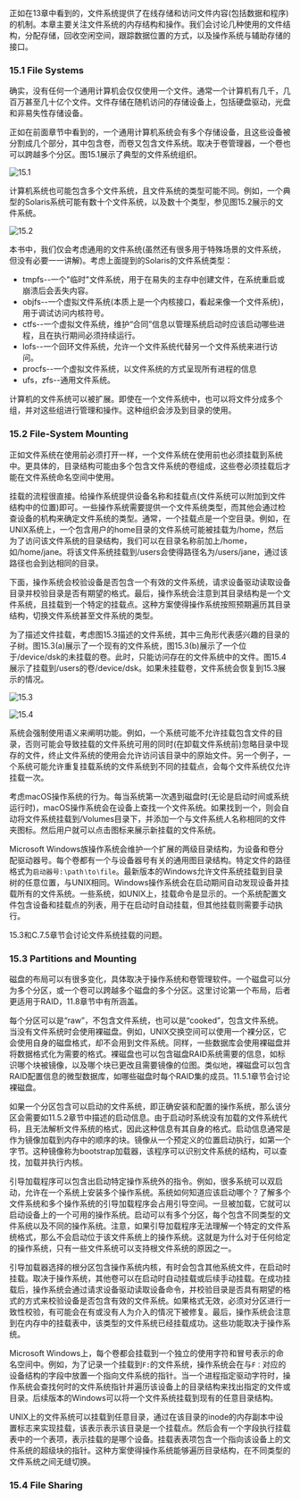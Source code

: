 正如在13章中看到的，文件系统提供了在线存储和访问文件内容(包括数据和程序)的机制。本章主要关注文件系统的内存结构和操作。我们会讨论几种使用的文件结构，分配存储，回收空闲空间，跟踪数据位置的方式，以及操作系统与辅助存储的接口。

### 15.1 File Systems

确实，没有任何一个通用计算机会仅仅使用一个文件。通常一个计算机有几千，几百万甚至几十亿个文件。文件存储在随机访问的存储设备上，包括硬盘驱动，光盘和非易失性存储设备。

正如在前面章节中看到的，一个通用计算机系统会有多个存储设备，且这些设备被分割成几个部分，其中包含卷，而卷又包含文件系统。取决于卷管理器，一个卷也可以跨越多个分区。图15.1展示了典型的文件系统组织。

![15.1](./images/15.1.png)

计算机系统也可能包含多个文件系统，且文件系统的类型可能不同。例如，一个典型的Solaris系统可能有数十个文件系统，以及数十个类型，参见图15.2展示的文件系统。

![15.2](./images/15.2.png)

本书中，我们仅会考虑通用的文件系统(虽然还有很多用于特殊场景的文件系统，但没有必要一一讲解)。考虑上面提到的Solaris的文件系统类型：

- tmpfs--一个"临时"文件系统，用于在易失的主存中创建文件，在系统重启或崩溃后会丢失内容。
- objfs--一个虚拟文件系统(本质上是一个内核接口，看起来像一个文件系统)，用于调试访问内核符号。
- ctfs--一个虚拟文件系统，维护“合同”信息以管理系统启动时应该启动哪些进程，且在执行期间必须持续运行。
- lofs--一个回环文件系统，允许一个文件系统代替另一个文件系统来进行访问。
- procfs--一个虚拟文件系统，以文件系统的方式呈现所有进程的信息
- ufs，zfs--通用文件系统。

计算机的文件系统可以被扩展。即使在一个文件系统中，也可以将文件分成多个组，并对这些组进行管理和操作。这种组织会涉及到目录的使用。

### 15.2 File-System Mounting

正如文件系统在使用前必须打开一样，一个文件系统在使用前也必须挂载到系统中。更具体的，目录结构可能由多个包含文件系统的卷组成，这些卷必须挂载后才能在文件系统命名空间中使用。

挂载的流程很直接。给操作系统提供设备名称和挂载点(文件系统可以附加到文件结构中的位置)即可。一些操作系统需要提供一个文件系统类型，而其他会通过检查设备的机构来确定文件系统的类型。通常，一个挂载点是一个空目录。例如，在UNIX系统上，一个包含用户的home目录的文件系统可能被挂载为/home，然后为了访问该文件系统的目录结构，我们可以在目录名称前加上/home，如/home/jane。将该文件系统挂载到/users会使得路径名为/users/jane，通过该路径也会到达相同的目录。

下面，操作系统会校验设备是否包含一个有效的文件系统，请求设备驱动读取设备目录并校验目录是否有期望的格式。最后，操作系统会注意到其目录结构是一个文件系统，且挂载到一个特定的挂载点。这种方案使得操作系统按照预期遍历其目录结构，切换文件系统甚至文件系统的类型。

为了描述文件挂载，考虑图15.3描述的文件系统，其中三角形代表感兴趣的目录的子树。图15.3(a)展示了一个现有的文件系统，图15.3(b)展示了一个位于/device/dsk的未挂载的卷。此时，只能访问存在的文件系统中的文件。图15.4展示了挂载到/users的卷/device/dsk。如果未挂载卷，文件系统会恢复到15.3展示的情况。

![15.3](./images/15.3.png)

![15.4](./images/15.4.png)

系统会强制使用语义来阐明功能。例如，一个系统可能不允许挂载包含文件的目录，否则可能会导致挂载的文件系统可用的同时(在卸载文件系统前)忽略目录中现存的文件，终止文件系统的使用会允许访问该目录中的原始文件。另一个例子，一个系统可能允许重复挂载系统的文件系统到不同的挂载点，会每个文件系统仅允许挂载一次。

考虑macOS操作系统的行为。每当系统第一次遇到磁盘时(无论是启动时间或系统运行时)，macOS操作系统会在设备上查找一个文件系统。如果找到一个，则会自动将文件系统挂载到/Volumes目录下，并添加一个与文件系统人名称相同的文件夹图标。然后用户就可以点击图标来展示新挂载的文件系统。

Microsoft Windows族操作系统会维护一个扩展的两级目录结构，为设备和卷分配驱动器号。每个卷都有一个与设备器号有关的通用图目录结构。特定文件的路径格式为`启动器号:∖path∖to∖file`。最新版本的Windows允许文件系统挂载到目录树的任意位置，与UNIX相同。Windows操作系统会在启动期间自动发现设备并挂载所有的文件系统。一些系统，如UNIX上，挂载命令是显示的。一个系统配置文件包含设备和挂载点的列表，用于在启动时自动挂载，但其他挂载则需要手动执行。

15.3和C.7.5章节会讨论文件系统挂载的问题。

### 15.3 Partitions and Mounting

磁盘的布局可以有很多变化，具体取决于操作系统和卷管理软件。一个磁盘可以分为多个分区，或一个卷可以跨越多个磁盘的多个分区。这里讨论第一个布局，后者更适用于RAID，11.8章节中有所涵盖。

每个分区可以是“raw”，不包含文件系统，也可以是“cooked”，包含文件系统。当没有文件系统时会使用裸磁盘。例如，UNIX交换空间可以使用一个裸分区，它会使用自身的磁盘格式，却不会用到文件系统。同样，一些数据库会使用裸磁盘并将数据格式化为需要的格式。裸磁盘也可以包含磁盘RAID系统需要的信息，如标识哪个块被镜像，以及哪个块已更改且需要镜像的位图。类似地，裸磁盘可以包含RAID配置信息的微型数据库，如哪些磁盘时每个RAID集的成员。11.5.1章节会讨论裸磁盘。

如果一个分区包含可以启动的文件系统，即正确安装和配置的操作系统，那么该分区会需要如11.5.2章节中描述的启动信息。由于启动时系统没有加载的文件系统代码，且无法解析文件系统的格式，因此这种信息有其自身的格式。启动信息通常是作为镜像加载到内存中的顺序的块。镜像从一个预定义的位置启动执行，如第一个字节。这种镜像称为bootstrap加载器，该程序可以识别文件系统的结构，可以查找，加载并执行内核。

引导加载程序可以包含出启动特定操作系统外的指令。例如，很多系统可以双启动，允许在一个系统上安装多个操作系统。系统如何知道应该启动哪个？了解多个文件系统和多个操作系统的引导加载程序会占用引导空间。一旦被加载，它就可以启动设备上的一个可用的操作系统。启动可以有多个分区，每个包含不同类型的文件系统以及不同的操作系统。注意，如果引导加载程序无法理解一个特定的文件系统格式，那么不会启动位于该文件系统上的操作系统。这就是为什么对于任何给定的操作系统，只有一些文件系统可以支持根文件系统的原因之一。

引导加载器选择的根分区包含操作系统内核，有时会包含其他系统文件，在启动时挂载。取决于操作系统，其他卷可以在启动时自动挂载或后续手动挂载。在成功挂载后，操作系统会通过请求设备驱动读取设备命令，并校验目录是否具有期望的格式的方式来校验设备是否包含有效的文件系统。如果格式无效，必须对分区进行一致性校验，有可能会在有或没有人为介入的情况下被修复。最后，操作系统会注意到在内存中的挂载表中，该类型的文件系统已经挂载成功。这些功能取决于操作系统。

Microsoft Windows上，每个卷都会挂载到一个独立的使用字符和冒号表示的命名空间中。例如，为了记录一个挂载到`F:`的文件系统，操作系统会在与`F：`对应的设备结构的字段中放置一个指向文件系统的指针。当一个进程指定驱动字符时，操作系统会查找何时的文件系统指针并遍历该设备上的目录结构来找出指定的文件或目录。后续版本的Windows可以将一个文件系统挂载到现有的任意目录结构。

UNIX上的文件系统可以挂载到任意目录，通过在该目录的inode的内存副本中设置标志来实现挂载，该表示表示该目录是一个挂载点。然后会有一个字段执行挂载表中的一个表项，表示挂载的是哪个设备。挂载表表项包含一个指向该设备上的文件系统的超级块的指针。这种方案使得操作系统能够遍历目录结构，在不同类型的文件系统之间无缝切换。

### 15.4 File Sharing